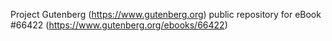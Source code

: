 Project Gutenberg (https://www.gutenberg.org) public repository for
eBook #66422 (https://www.gutenberg.org/ebooks/66422)
